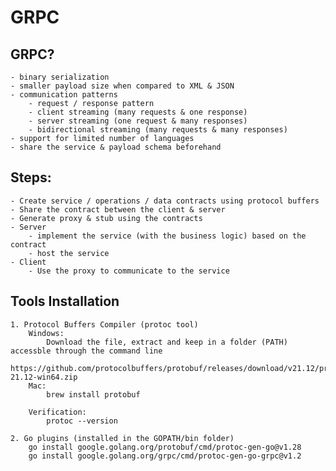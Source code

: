 # GRPC #
## GRPC? ##
    - binary serialization
    - smaller payload size when compared to XML & JSON
    - communication patterns
        - request / response pattern
        - client streaming (many requests & one response)
        - server streaming (one request & many responses)
        - bidirectional streaming (many requests & many responses)
    - support for limited number of languages
    - share the service & payload schema beforehand

## Steps: ##
    - Create service / operations / data contracts using protocol buffers
    - Share the contract between the client & server
    - Generate proxy & stub using the contracts
    - Server
        - implement the service (with the business logic) based on the contract
        - host the service
    - Client
        - Use the proxy to communicate to the service


## Tools Installation ##
    1. Protocol Buffers Compiler (protoc tool)
        Windows:
            Download the file, extract and keep in a folder (PATH) accessble through the command line
            https://github.com/protocolbuffers/protobuf/releases/download/v21.12/protoc-21.12-win64.zip
        Mac:
            brew install protobuf

        Verification:
            protoc --version

    2. Go plugins (installed in the GOPATH/bin folder)
        go install google.golang.org/protobuf/cmd/protoc-gen-go@v1.28
        go install google.golang.org/grpc/cmd/protoc-gen-go-grpc@v1.2

